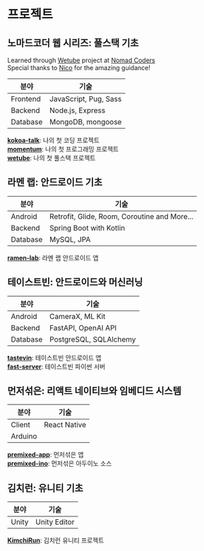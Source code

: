 # 프로젝트

## 노마드코더 웹 시리즈: 풀스택 기초

Learned through [Wetube](https://github.com/yurucoder/wetube) project at [Nomad Coders](https://nomadcoders.co/wetube)  
Special thanks to [Nico](https://github.com/serranoarevalo) for the amazing guidance!

| 분야     | 기술                  |
| -------- | --------------------- |
| Frontend | JavaScript, Pug, Sass |
| Backend  | Node.js, Express      |
| Database | MongoDB, mongoose     |

[**kokoa-talk**](https://github.com/yurucoder/kokoa-talk): 나의 첫 코딩 프로젝트  
[**momentum**](https://github.com/yurucoder/momentum): 나의 첫 프로그래밍 프로젝트  
[**wetube**](https://github.com/yurucoder/wetube): 나의 첫 풀스택 프로젝트

## 라멘 랩: 안드로이드 기초

| 분야     | 기술                                         |
| -------- | -------------------------------------------- |
| Android  | Retrofit, Glide, Room, Coroutine and More... |
| Backend  | Spring Boot with Kotlin                      |
| Database | MySQL, JPA                                   |

[**ramen-lab**](https://github.com/yurucoder/ramen-lab): 라멘 랩 안드로이드 앱

## 테이스트빈: 안드로이드와 머신러닝

| 분야     | 기술                   |
| -------- | ---------------------- |
| Android  | CameraX, ML Kit        |
| Backend  | FastAPI, OpenAI API    |
| Database | PostgreSQL, SQLAlchemy |

[**tastevin**](https://github.com/yurucoder/tastevin): 테이스트빈 안드로이드 앱  
[**fast-server**](https://github.com/yurucoder/fast-server): 테이스트빈 파이썬 서버

## 먼저섞은: 리액트 네이티브와 임베디드 시스템

| 분야    | 기술         |
| ------- | ------------ |
| Client  | React Native |
| Arduino |              |

[**premixed-app**](https://github.com/yurucoder/premixed-app): 먼저섞은 앱  
[**premixed-ino**](https://github.com/yurucoder/premixed-ino): 먼저섞은 아두이노 소스

## 김치런: 유니티 기초

| 분야  | 기술         |
| ----- | ------------ |
| Unity | Unity Editor |

[**KimchiRun**](https://github.com/yurucoder/KimchiRun): 김치런 유니티 프로젝트
